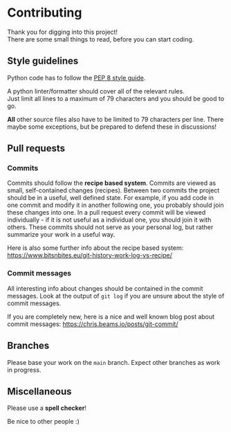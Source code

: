 # Contributing

Thank you for digging into this project!    
There are some small things to read, before you can start coding.

## Style guidelines

Python code has to follow the
 [PEP 8 style guide](https://www.python.org/dev/peps/pep-0008).

A python linter/formatter should cover all of the relevant rules.   
Just limit all lines to a maximum of 79 characters and you should be good to go.

**All** other source files also have to be limited to 79 characters per line.
There maybe some exceptions, but be prepared to defend these in discussions!

## Pull requests

### Commits

Commits should follow the **recipe based system**. Commits are viewed as small,
self-contained changes (recipes). Between two commits the project should be in a
useful, well defined state. For example, if you add code in one commit and
modify it in another following one, you probably should join these changes into
one. In a pull request every commit will be viewed individually - if it is not
useful as a individual one, you should join it with others. These commits should
not serve as your personal log, but rather summarize your work in a useful way.

Here is also some further info about the recipe based system:
https://www.bitsnbites.eu/git-history-work-log-vs-recipe/

### Commit messages

All interesting info about changes should be contained in the commit messages.
Look at the output of `git log` if you are unsure about the style of commit
messages.

If you are completely new, here is a nice and well known blog post about commit
messages: https://chris.beams.io/posts/git-commit/

## Branches

Please base your work on the `main` branch. Expect other branches as work in
progress.

## Miscellaneous

Please use a **spell checker**!

Be nice to other people :)
